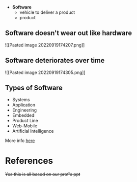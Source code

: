 - **Software**
	- vehicle to deliver a product
	- product

## Software doesn't wear out like hardware
![[Pasted image 20220919174207.png]]

## Software deteriorates over time
![[Pasted image 20220919174305.png]]

## Types of Software
- Systems
- Application
- Engineering
- Embedded
- Product Line
- Web-Mobile
- Artificial Intelligence

More info [here](../CMSC128_DUMP.md#Types%20of%20Software)

# References
~~Yes this is all based on our prof's ppt~~
